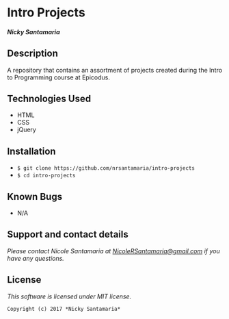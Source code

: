# Intro Projects

#### _Nicky Santamaria_

## Description

A repository that contains an assortment of projects created during the Intro to Programming course at Epicodus.

## Technologies Used

* HTML
* CSS
* jQuery

## Installation

* `$ git clone https://github.com/nrsantamaria/intro-projects`
* `$ cd intro-projects`

## Known Bugs
* N/A

## Support and contact details

_Please contact Nicole Santamaria at NicoleRSantamaria@gmail.com if you have any questions._

## License

*This software is licensed under MIT license.*

```
Copyright (c) 2017 *Nicky Santamaria*
```
